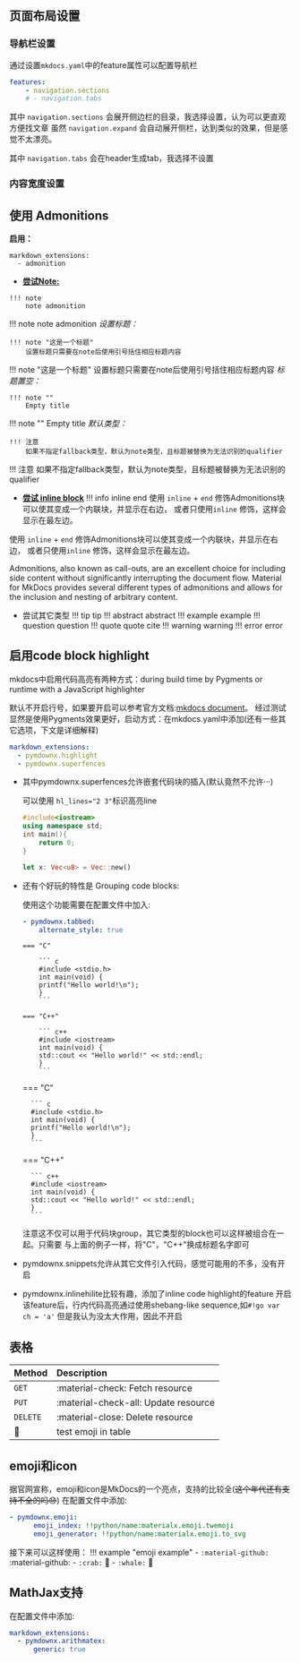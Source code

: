 ## 页面布局设置
### 导航栏设置
通过设置`mkdocs.yaml`中的feature属性可以配置导航栏
```yaml
features:
    - navigation.sections
    # - navigation.tabs
```
其中 `navigation.sections` 会展开侧边栏的目录，我选择设置，认为可以更直观方便找文章
虽然 `navigation.expand` 会自动展开侧栏，达到类似的效果，但是感觉不太漂亮。

其中 `navigation.tabs` 会在header生成tab，我选择不设置

### 内容宽度设置

## 使用 Admonitions
**启用：**
```
markdown_extensions:
  - admonition
```
- **<u>尝试Note:</u>**
```
!!! note
    note admonition
```
!!! note
    note admonition
*设置标题：*
```
!!! note "这是一个标题"
    设置标题只需要在note后使用引号括住相应标题内容
```
!!! note "这是一个标题"
    设置标题只需要在note后使用引号括住相应标题内容
*标题置空：*
```
!!! note ""
    Empty title
```
!!! note ""
    Empty title
*默认类型：*
```
!!! 注意
    如果不指定fallback类型，默认为note类型，且标题被替换为无法识别的qualifier
```
!!! 注意
    如果不指定fallback类型，默认为note类型，且标题被替换为无法识别的qualifier

- **<u>尝试 inline block</u>**
!!! info inline end
    使用 `inline` + `end` 修饰Admonitions块可以使其变成一个内联块，并显示在右边，
或者只使用`inline` 修饰，这样会显示在最左边。

使用 `inline` + `end` 修饰Admonitions块可以使其变成一个内联块，并显示在右边，
或者只使用`inline` 修饰，这样会显示在最左边。

Admonitions, also known as call-outs, are an excellent choice for including side content without significantly interrupting the document flow. Material for MkDocs provides several different types of admonitions and allows for the inclusion and nesting of arbitrary content.

- 尝试其它类型
!!! tip
    tip
!!! abstract
    abstract
!!! example
    example
!!! question
    question
!!! quote
    quote cite
!!! warning
    warning
!!! error
    error

## 启用code block highlight
mkdocs中启用代码高亮有两种方式：during build time by Pygments or runtime with a JavaScript highlighter

默认不开启行号，如果要开启可以参考官方文档:[mkdocs document](https://mkdocs-material.zimoapps.com/reference/code-blocks/#highlight)。
经过测试显然是使用Pygments效果更好，启动方式：在mkdocs.yaml中添加(还有一些其它选项，下文是详细解释)
``` yaml
markdown_extensions:
  - pymdownx.highlight
  - pymdownx.superfences
```

- 其中pymdownx.superfences允许嵌套代码块的插入(默认竟然不允许···)
    
    可以使用 `hl_lines="2 3"`标识高亮line
    ```C++ hl_lines="2 3"
    #include<iostream>
    using namespace std;
    int main(){
        return 0;
    }
    ```

    ```rust
    let x: Vec<u8> = Vec::new()
    ```

- 还有个好玩的特性是 Grouping code blocks:

    使用这个功能需要在配置文件中加入:
    ```yaml
    - pymdownx.tabbed:
        alternate_style: true
    ```
    ```
    === "C"

        ``` c
        #include <stdio.h>
        int main(void) {
        printf("Hello world!\n");
        }
        ```

    === "C++"

        ``` c++
        #include <iostream>
        int main(void) {
        std::cout << "Hello world!" << std::endl;
        }
        ```
    ```

    === "C"

        ``` c
        #include <stdio.h>
        int main(void) {
        printf("Hello world!\n");
        }
        ```

    === "C++"

        ``` c++
        #include <iostream>
        int main(void) {
        std::cout << "Hello world!" << std::endl;
        }
        ```
    注意这不仅可以用于代码块group，其它类型的block也可以这样被组合在一起。只需要
    与上面的例子一样，将"C"，"C++"换成标题名字即可

- pymdownx.snippets允许从其它文件引入代码，感觉可能用的不多，没有开启
- pymdownx.inlinehilite比较有趣，添加了inline code highlight的feature
    开启该feature后，行内代码高亮通过使用shebang-like sequence,如`#!go var ch = 'a'`
    但是我认为没太大作用，因此不开启

## 表格

| Method      | Description                          |
| :----------- | :------------------------------------ |
| `GET`       | :material-check:     Fetch resource  |
| `PUT`       | :material-check-all: Update resource |
| `DELETE`    | :material-close:     Delete resource |
| 🐋         |   test emoji in table                |

## emoji和icon
据官网宣称，emoji和icon是MkDocs的一个亮点，支持的比较全(<s>这个年代还有支持不全的吗😓</s>)
在配置文件中添加:
```yaml
- pymdownx.emoji:
      emoji_index: !!python/name:materialx.emoji.twemoji
      emoji_generator: !!python/name:materialx.emoji.to_svg
```
接下来可以这样使用：
!!! example "emoji example"
    - `:material-github:` :material-github:
    - `:crab:` :crab:
    - `:whale:` :whale:

## MathJax支持
在配置文件中添加:
```yaml
markdown_extensions:
  - pymdownx.arithmatex:
      generic: true
```